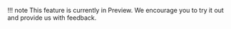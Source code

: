 !!! note
    This feature is currently in Preview. We encourage you to try it out and provide us with feedback.